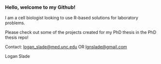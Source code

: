 ### Hello, welcome to my Github! ###

I am a cell biologist looking to use R-based solutions for laboratory problems. 

Please check out some of the projects created for my PhD thesis in the PhD thesis repo! 

Contact: logan_slade@med.unc.edu OR lgnslade@gmail.com 

Logan Slade

<!--
**loganslade/loganslade** is a ✨ _special_ ✨ repository because its `README.md` (this file) appears on your GitHub profile.

Here are some ideas to get you started:

- 🔭 I’m currently working on ...
- 🌱 I’m currently learning ...
- 👯 I’m looking to collaborate on ...
- 🤔 I’m looking for help with ...
- 💬 Ask me about ...
- 📫 How to reach me: ...
- 😄 Pronouns: ...
- ⚡ Fun fact: ...
-->
